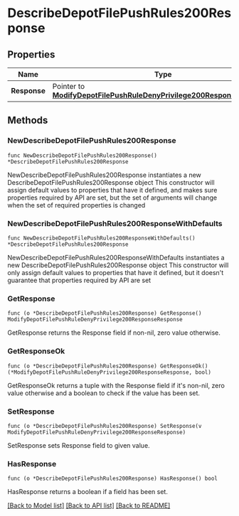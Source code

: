 # DescribeDepotFilePushRules200Response

## Properties

Name | Type | Description | Notes
------------ | ------------- | ------------- | -------------
**Response** | Pointer to [**ModifyDepotFilePushRuleDenyPrivilege200ResponseResponse**](ModifyDepotFilePushRuleDenyPrivilege200ResponseResponse.md) |  | [optional] 

## Methods

### NewDescribeDepotFilePushRules200Response

`func NewDescribeDepotFilePushRules200Response() *DescribeDepotFilePushRules200Response`

NewDescribeDepotFilePushRules200Response instantiates a new DescribeDepotFilePushRules200Response object
This constructor will assign default values to properties that have it defined,
and makes sure properties required by API are set, but the set of arguments
will change when the set of required properties is changed

### NewDescribeDepotFilePushRules200ResponseWithDefaults

`func NewDescribeDepotFilePushRules200ResponseWithDefaults() *DescribeDepotFilePushRules200Response`

NewDescribeDepotFilePushRules200ResponseWithDefaults instantiates a new DescribeDepotFilePushRules200Response object
This constructor will only assign default values to properties that have it defined,
but it doesn't guarantee that properties required by API are set

### GetResponse

`func (o *DescribeDepotFilePushRules200Response) GetResponse() ModifyDepotFilePushRuleDenyPrivilege200ResponseResponse`

GetResponse returns the Response field if non-nil, zero value otherwise.

### GetResponseOk

`func (o *DescribeDepotFilePushRules200Response) GetResponseOk() (*ModifyDepotFilePushRuleDenyPrivilege200ResponseResponse, bool)`

GetResponseOk returns a tuple with the Response field if it's non-nil, zero value otherwise
and a boolean to check if the value has been set.

### SetResponse

`func (o *DescribeDepotFilePushRules200Response) SetResponse(v ModifyDepotFilePushRuleDenyPrivilege200ResponseResponse)`

SetResponse sets Response field to given value.

### HasResponse

`func (o *DescribeDepotFilePushRules200Response) HasResponse() bool`

HasResponse returns a boolean if a field has been set.


[[Back to Model list]](../README.md#documentation-for-models) [[Back to API list]](../README.md#documentation-for-api-endpoints) [[Back to README]](../README.md)


